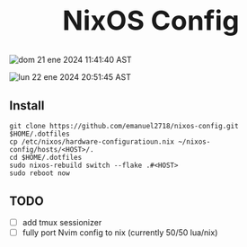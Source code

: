 <h1 align="center" style="font-size: 3rem;">
NixOS Config
</h1>


![dom 21 ene 2024 11:41:40 AST](https://github.com/emanuel2718/dotmaker/assets/55965894/25349c23-054a-4464-898b-276ddd068359)

![lun 22 ene 2024 20:51:45 AST](https://github.com/emanuel2718/dotmaker/assets/55965894/400caebc-98f4-4d6f-9c82-65a72b7514de)




## Install


```shell
git clone https://github.com/emanuel2718/nixos-config.git $HOME/.dotfiles
cp /etc/nixos/hardware-configuratioun.nix ~/nixos-config/hosts/<HOST>/.
cd $HOME/.dotfiles
sudo nixos-rebuild switch --flake .#<HOST>
sudo reboot now
```


## TODO
- [ ] add tmux sessionizer
- [ ] fully port Nvim config to nix (currently 50/50 lua/nix)

